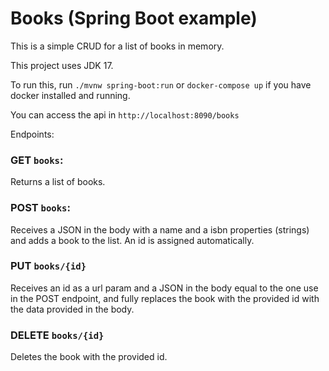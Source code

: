 # Books (Spring Boot example)

This is a simple CRUD for a list of books in memory.

This project uses JDK 17.

To run this, run `./mvnw spring-boot:run` or `docker-compose up` if you have docker installed and running.

You can access the api in `http://localhost:8090/books`

Endpoints:

### GET `books`:
Returns a list of books.

### POST `books`:
Receives a JSON in the body with a name and a isbn properties (strings) and adds a book to the list. An id is assigned automatically.

### PUT `books/{id}`
Receives an id as a url param and a JSON in the body equal to the one use in the POST endpoint, and fully replaces the book with the provided id with the data provided in the body.

### DELETE `books/{id}`
Deletes the book with the provided id.